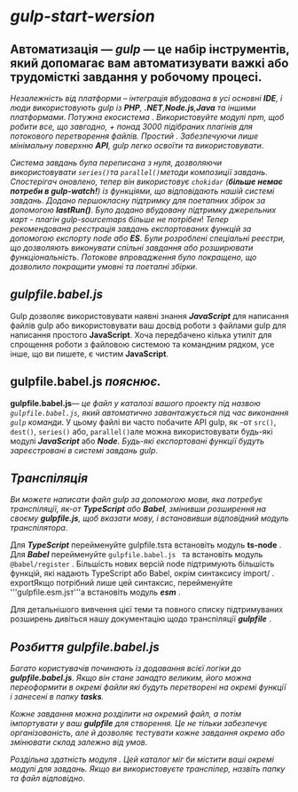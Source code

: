 # ***gulp-start-wersion***
## **Автоматизація** — ***gulp*** — це набір інструментів, який допомагає вам автоматизувати важкі або трудомісткі завдання у робочому процесі.
*Незалежність від платформи – інтеграція вбудована в усі основні **IDE**, і люди використовують gulp із **PHP**, **.NET**,**Node.js**,**Java** та іншими платформами*.
*Потужна екосистема . Використовуйте модулі npm, щоб робити все, що завгодно, + понад 3000 підібраних плагінів для потокового перетворення файлів.
Простий . Забезпечуючи лише мінімальну поверхню **API**, gulp легко освоїти та використовувати*.

*Система завдань була переписана з нуля, дозволяючи використовувати ```series()```та ```parallel()```методи композиції завдань*.
*Спостерігач оновлено, тепер він використовує ```chokidar``` (***більше немає потреби в gulp-watch!***) із функціями, що відповідають нашій системі завдань*.
*Додано першокласну підтримку для поетапних збірок за допомогою **lastRun()***.
*Було додано вбудовану підтримку джерельних карт - плагін gulp-sourcemaps більше не потрібен*!
*Тепер рекомендована реєстрація завдань експортованих функцій за допомогою експорту node або **ES***.
*Були розроблені спеціальні реєстри, що дозволяють виконувати спільні завдання або розширювати функціональність*.
*Потокове впровадження було покращено, що дозволило покращити умовні та поетапні збірки*.
## *gulpfile.babel.js*
Gulp дозволяє використовувати наявні знання ***JavaScript*** для написання файлів gulp або використовувати ваш досвід роботи з файлами gulp для написання простого **JavaScript**. Хоча передбачено кілька утиліт для спрощення роботи з файловою системою та командним рядком, усе інше, що ви пишете, є чистим **JavaScript**.

## **gulpfile.babel.js *пояснює.***
**gulpfile.babel.js**— *це файл у каталозі вашого проекту під назвою ```gulpfile.babel.js```, який автоматично завантажується під час виконання ```gulp``` команди*.
У цьому файлі ви часто побачите API gulp, як -от ```src()```, ```dest()```, ```series()``` або, ```parallel()```але можна використовувати будь-які модулі ***JavaScript*** або ***Node***. *Будь-які експортовані функції будуть зареєстровані в системі завдань gulp*.

## *Транспіляція*
*Ви можете написати файл gulp за допомогою мови, яка потребує транспіляції, як-от **TypeScript** або **Babel**, змінивши розширення на своєму **gulpfile.js**, щоб вказати мову, і встановивши відповідний модуль транспілятора*.

Для ***TypeScript***  перейменуйте gulpfile.tsта встановіть модуль **ts-node** .
Для ***Babel*** перейменуйте ```gulpfile.babel.js ``` та встановіть модуль ```@babel/register``` .
Більшість нових версій node підтримують більшість функцій, які надають TypeScript або Babel, окрім синтаксису import/ . exportЯкщо потрібний лише цей синтаксис, перейменуйте '''gulpfile.esm.jsт'''а встановіть модуль ***esm*** .

Для детальнішого вивчення цієї теми та повного списку підтримуваних розширень дивіться нашу документацію щодо транспіляції ***gulpfile*** .

## *Розбиття gulpfile.babel.js*
*Багато користувачів починають із додавання всієї логіки до ***gulpfile.babel.js***. Якщо він стане занадто великим, його можна переоформити в окремі файли які будуть перетворені на окремі функції і занесені в папку ***tasks***.*

*Кожне завдання можна розділити на окремий файл, а потім імпортувати у ваш **gulpfile** для створення. Це не тільки забезпечує організованість, але й дозволяє тестувати кожне завдання окремо або змінювати склад залежно від умов*.

*Роздільна здатність модуля . Цей каталог міг би містити ваші окремі модулі для завдань. Якщо ви використовуєте транспілер, назвіть папку та файл відповідно*.
